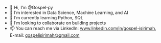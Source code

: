 - 👋 Hi, I’m @Gospel-py
- 👀 I’m interested in Data Science, Machine Learning, and AI
- 🌱 I’m currently learning Python, SQL
- 💞️ I’m looking to collaborate on building projects
- 📫 You  can reach me via LinkedIn: www.linkedin.com/in/gospel-isirimah, E-mail: gospelisirimah@gmail.com

<!---
Gospel-py/Gospel-py is a ✨ special ✨ repository because its `README.md` (this file) appears on your GitHub profile.
You can click the Preview link to take a look at your changes.
--->
